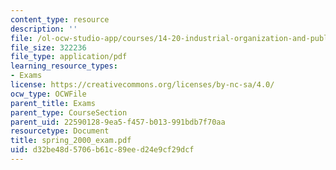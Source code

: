 ```yaml
---
content_type: resource
description: ''
file: /ol-ocw-studio-app/courses/14-20-industrial-organization-and-public-policy-spring-2003/d32be48d5706b61c89eed24e9cf29dcf_spring_2000_exam.pdf
file_size: 322236
file_type: application/pdf
learning_resource_types:
- Exams
license: https://creativecommons.org/licenses/by-nc-sa/4.0/
ocw_type: OCWFile
parent_title: Exams
parent_type: CourseSection
parent_uid: 22590128-9ea5-f457-b013-991bdb7f70aa
resourcetype: Document
title: spring_2000_exam.pdf
uid: d32be48d-5706-b61c-89ee-d24e9cf29dcf
---
```

